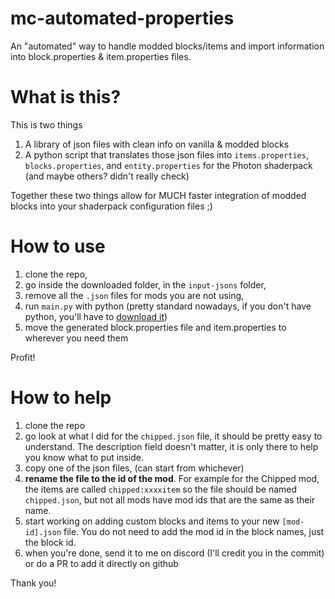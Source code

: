 # mc-automated-properties
An "automated" way to handle modded blocks/items and import information into block.properties &amp; item.properties files.

# What is this?
This is two things
1. A library of json files with clean info on vanilla & modded blocks
2. A python script that translates those json files into `items.properties`, `blocks.properties`, and `entity.properties` for the Photon shaderpack (and maybe others? didn't really check)

Together these two things allow for MUCH faster integration of modded blocks into your shaderpack configuration files ;)

# How to use
1. clone the repo,
2. go inside the downloaded folder, in the `input-jsons` folder,
3. remove all the `.json` files for mods you are not using,
4. run `main.py` with python (pretty standard nowadays, if you don't have python, you'll have to [download it](https://www.python.org/downloads/))
5. move the generated block.properties file and item.properties to wherever you need them

Profit!

# How to help
1. clone the repo
2. go look at what I did for the `chipped.json` file, it should be pretty easy to understand. The description field doesn't matter, it is only there to help you know what to put inside.
3. copy one of the json files, (can start from whichever)
4. **rename the file to the id of the mod**. For example for the Chipped mod, the items are called `chipped:xxxxitem` so the file should be named `chipped.json`, but not all mods have mod ids that are the same as their name.
5. start working on adding custom blocks and items to your new `[mod-id].json` file. You do not need to add the mod id in the block names, just the block id.
6. when you're done, send it to me on discord (I'll credit you in the commit) or do a PR to add it directly on github

Thank you!
